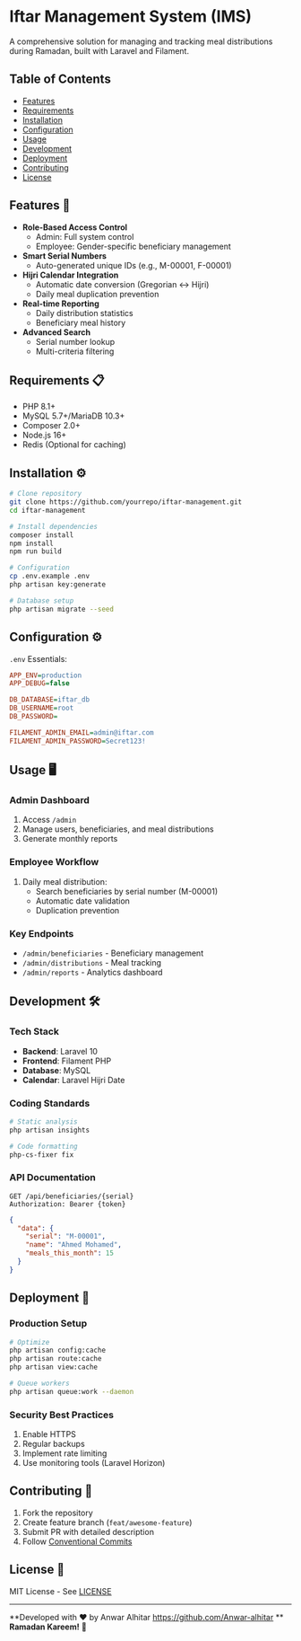 
# Iftar Management System (IMS)

A comprehensive solution for managing and tracking meal distributions during Ramadan, built with Laravel and Filament.



## Table of Contents
- [Features](#features)
- [Requirements](#requirements)
- [Installation](#installation)
- [Configuration](#configuration)
- [Usage](#usage)
- [Development](#development)
- [Deployment](#deployment)
- [Contributing](#contributing)
- [License](#license)

## Features 🚀
- **Role-Based Access Control**
  - Admin: Full system control
  - Employee: Gender-specific beneficiary management
- **Smart Serial Numbers**
  - Auto-generated unique IDs (e.g., M-00001, F-00001)
- **Hijri Calendar Integration**
  - Automatic date conversion (Gregorian ↔ Hijri)
  - Daily meal duplication prevention
- **Real-time Reporting**
  - Daily distribution statistics
  - Beneficiary meal history
- **Advanced Search**
  - Serial number lookup
  - Multi-criteria filtering

## Requirements 📋
- PHP 8.1+
- MySQL 5.7+/MariaDB 10.3+
- Composer 2.0+
- Node.js 16+
- Redis (Optional for caching)

## Installation ⚙️

```bash
# Clone repository
git clone https://github.com/yourrepo/iftar-management.git
cd iftar-management

# Install dependencies
composer install
npm install
npm run build

# Configuration
cp .env.example .env
php artisan key:generate

# Database setup
php artisan migrate --seed
```

## Configuration ⚙️
`.env` Essentials:
```ini
APP_ENV=production
APP_DEBUG=false

DB_DATABASE=iftar_db
DB_USERNAME=root
DB_PASSWORD=

FILAMENT_ADMIN_EMAIL=admin@iftar.com
FILAMENT_ADMIN_PASSWORD=Secret123!
```

## Usage 🖥️

### Admin Dashboard
1. Access `/admin`
2. Manage users, beneficiaries, and meal distributions
3. Generate monthly reports

### Employee Workflow
1. Daily meal distribution:
   - Search beneficiaries by serial number (M-00001)
   - Automatic date validation
   - Duplication prevention

### Key Endpoints
- `/admin/beneficiaries` - Beneficiary management
- `/admin/distributions` - Meal tracking
- `/admin/reports` - Analytics dashboard

## Development 🛠️

### Tech Stack
- **Backend**: Laravel 10
- **Frontend**: Filament PHP
- **Database**: MySQL
- **Calendar**: Laravel Hijri Date

### Coding Standards
```bash
# Static analysis
php artisan insights

# Code formatting
php-cs-fixer fix
```

### API Documentation
```http
GET /api/beneficiaries/{serial}
Authorization: Bearer {token}
```
```json
{
  "data": {
    "serial": "M-00001",
    "name": "Ahmed Mohamed",
    "meals_this_month": 15
  }
}
```

## Deployment 🚀

### Production Setup
```bash
# Optimize
php artisan config:cache
php artisan route:cache
php artisan view:cache

# Queue workers
php artisan queue:work --daemon
```

### Security Best Practices
1. Enable HTTPS
2. Regular backups
3. Implement rate limiting
4. Use monitoring tools (Laravel Horizon)

## Contributing 🤝
1. Fork the repository
2. Create feature branch (`feat/awesome-feature`)
3. Submit PR with detailed description
4. Follow [Conventional Commits](https://www.conventionalcommits.org)

## License 📄
MIT License - See [LICENSE](LICENSE)

---

**Developed with ❤️ by Anwar Alhitar https://github.com/Anwar-alhitar **  
**Ramadan Kareem!** 🌙



